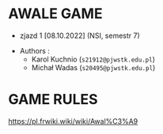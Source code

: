 # AWALE GAME
- zjazd 1 [08.10.2022] (NSI, semestr 7)
 * Authors :
   - Karol Kuchnio (`s21912@pjwstk.edu.pl`)
   - Michał Wadas (`s20495@pjwstk.edu.pl`)

#  GAME RULES
https://pl.frwiki.wiki/wiki/Awal%C3%A9